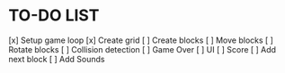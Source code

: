 # TO-DO LIST
[x] Setup game loop
[x] Create grid
[ ] Create blocks
[ ] Move blocks
[ ] Rotate blocks
[ ] Collision detection
[ ] Game Over
[ ] UI
[ ] Score
[ ] Add next block
[ ] Add Sounds
